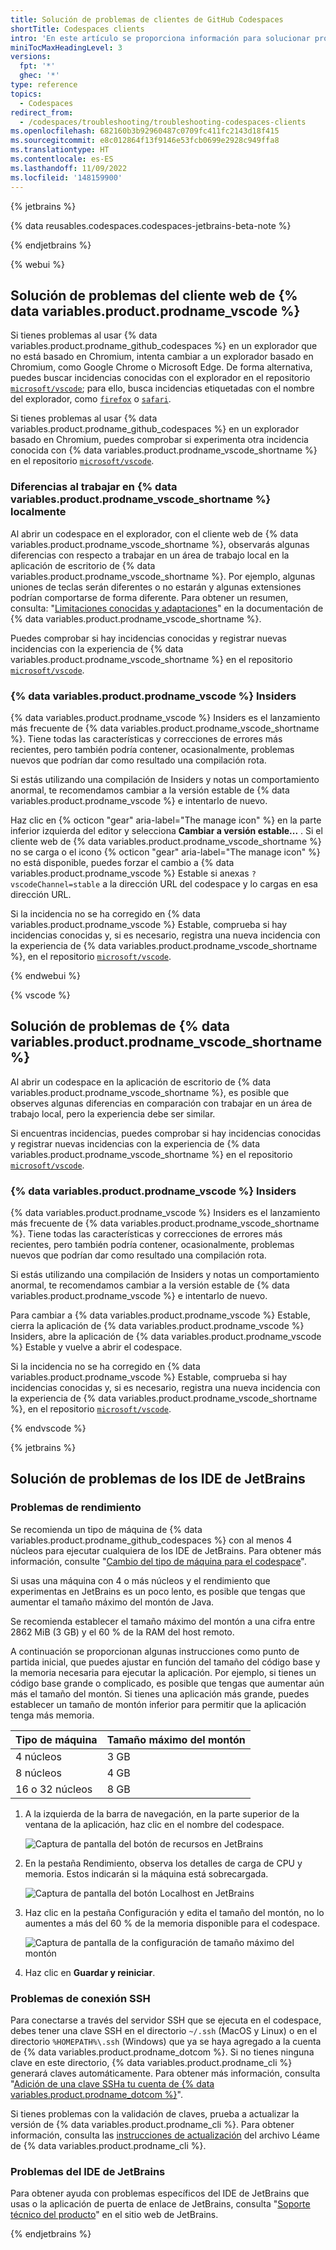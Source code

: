 ```yaml
---
title: Solución de problemas de clientes de GitHub Codespaces
shortTitle: Codespaces clients
intro: 'En este artículo se proporciona información para solucionar problemas que puedes encontrar con el cliente que usas para {% data variables.product.prodname_github_codespaces %}.'
miniTocMaxHeadingLevel: 3
versions:
  fpt: '*'
  ghec: '*'
type: reference
topics:
  - Codespaces
redirect_from:
  - /codespaces/troubleshooting/troubleshooting-codespaces-clients
ms.openlocfilehash: 682160b3b92960487c0709fc411fc2143d18f415
ms.sourcegitcommit: e8c012864f13f9146e53fcb0699e2928c949ffa8
ms.translationtype: HT
ms.contentlocale: es-ES
ms.lasthandoff: 11/09/2022
ms.locfileid: '148159900'
---
```

{% jetbrains %}

{% data reusables.codespaces.codespaces-jetbrains-beta-note %}

{% endjetbrains %}

{% webui %}

## Solución de problemas del cliente web de {% data variables.product.prodname_vscode %}

Si tienes problemas al usar {% data variables.product.prodname_github_codespaces %} en un explorador que no está basado en Chromium, intenta cambiar a un explorador basado en Chromium, como Google Chrome o Microsoft Edge. De forma alternativa, puedes buscar incidencias conocidas con el explorador en el repositorio [`microsoft/vscode`](https://github.com/microsoft/vscode/issues?q=is%3Aissue+is%3Aopen); para ello, busca incidencias etiquetadas con el nombre del explorador, como [`firefox`](https://github.com/microsoft/vscode/issues?q=is%3Aissue+is%3Aopen+label%3Afirefox) o [`safari`](https://github.com/Microsoft/vscode/issues?q=is%3Aopen+is%3Aissue+label%3Asafari).

Si tienes problemas al usar {% data variables.product.prodname_github_codespaces %} en un explorador basado en Chromium, puedes comprobar si experimenta otra incidencia conocida con {% data variables.product.prodname_vscode_shortname %} en el repositorio [`microsoft/vscode`](https://github.com/microsoft/vscode/issues?q=is%3Aissue+is%3Aopen).

### Diferencias al trabajar en {% data variables.product.prodname_vscode_shortname %} localmente

Al abrir un codespace en el explorador, con el cliente web de {% data variables.product.prodname_vscode_shortname %}, observarás algunas diferencias con respecto a trabajar en un área de trabajo local en la aplicación de escritorio de {% data variables.product.prodname_vscode_shortname %}. Por ejemplo, algunas uniones de teclas serán diferentes o no estarán y algunas extensiones podrían comportarse de forma diferente. Para obtener un resumen, consulta: "[Limitaciones conocidas y adaptaciones](https://code.visualstudio.com/docs/remote/codespaces#_known-limitations-and-adaptations)" en la documentación de {% data variables.product.prodname_vscode_shortname %}.

Puedes comprobar si hay incidencias conocidas y registrar nuevas incidencias con la experiencia de {% data variables.product.prodname_vscode_shortname %} en el repositorio [`microsoft/vscode`](https://github.com/microsoft/vscode/issues?q=is%3Aissue+is%3Aopen+codespaces).

### {% data variables.product.prodname_vscode %} Insiders

{% data variables.product.prodname_vscode %} Insiders es el lanzamiento más frecuente de {% data variables.product.prodname_vscode_shortname %}. Tiene todas las características y correcciones de errores más recientes, pero también podría contener, ocasionalmente, problemas nuevos que podrían dar como resultado una compilación rota.

Si estás utilizando una compilación de Insiders y notas un comportamiento anormal, te recomendamos cambiar a la versión estable de {% data variables.product.prodname_vscode %} e intentarlo de nuevo.

Haz clic en {% octicon "gear" aria-label="The manage icon" %} en la parte inferior izquierda del editor y selecciona **Cambiar a versión estable...** . Si el cliente web de {% data variables.product.prodname_vscode_shortname %} no se carga o el icono {% octicon "gear" aria-label="The manage icon" %} no está disponible, puedes forzar el cambio a {% data variables.product.prodname_vscode %} Estable si anexas `?vscodeChannel=stable` a la dirección URL del codespace y lo cargas en esa dirección URL.

Si la incidencia no se ha corregido en {% data variables.product.prodname_vscode %} Estable, comprueba si hay incidencias conocidas y, si es necesario, registra una nueva incidencia con la experiencia de {% data variables.product.prodname_vscode_shortname %}, en el repositorio [`microsoft/vscode`](https://github.com/microsoft/vscode/issues?q=is%3Aissue+is%3Aopen+codespaces).

{% endwebui %}

{% vscode %}

## Solución de problemas de {% data variables.product.prodname_vscode_shortname %}

Al abrir un codespace en la aplicación de escritorio de {% data variables.product.prodname_vscode_shortname %}, es posible que observes algunas diferencias en comparación con trabajar en un área de trabajo local, pero la experiencia debe ser similar. 

Si encuentras incidencias, puedes comprobar si hay incidencias conocidas y registrar nuevas incidencias con la experiencia de {% data variables.product.prodname_vscode_shortname %} en el repositorio [`microsoft/vscode`](https://github.com/microsoft/vscode/issues?q=is%3Aissue+is%3Aopen+codespaces).

### {% data variables.product.prodname_vscode %} Insiders

{% data variables.product.prodname_vscode %} Insiders es el lanzamiento más frecuente de {% data variables.product.prodname_vscode_shortname %}. Tiene todas las características y correcciones de errores más recientes, pero también podría contener, ocasionalmente, problemas nuevos que podrían dar como resultado una compilación rota.

Si estás utilizando una compilación de Insiders y notas un comportamiento anormal, te recomendamos cambiar a la versión estable de {% data variables.product.prodname_vscode %} e intentarlo de nuevo.

Para cambiar a {% data variables.product.prodname_vscode %} Estable, cierra la aplicación de {% data variables.product.prodname_vscode %} Insiders, abre la aplicación de {% data variables.product.prodname_vscode %} Estable y vuelve a abrir el codespace.

Si la incidencia no se ha corregido en {% data variables.product.prodname_vscode %} Estable, comprueba si hay incidencias conocidas y, si es necesario, registra una nueva incidencia con la experiencia de {% data variables.product.prodname_vscode_shortname %}, en el repositorio [`microsoft/vscode`](https://github.com/microsoft/vscode/issues?q=is%3Aissue+is%3Aopen+codespaces).

{% endvscode %}

{% jetbrains %}

## Solución de problemas de los IDE de JetBrains

### Problemas de rendimiento

Se recomienda un tipo de máquina de {% data variables.product.prodname_github_codespaces %} con al menos 4 núcleos para ejecutar cualquiera de los IDE de JetBrains. Para obtener más información, consulte "[Cambio del tipo de máquina para el codespace](/codespaces/customizing-your-codespace/changing-the-machine-type-for-your-codespace)".

Si usas una máquina con 4 o más núcleos y el rendimiento que experimentas en JetBrains es un poco lento, es posible que tengas que aumentar el tamaño máximo del montón de Java. 

Se recomienda establecer el tamaño máximo del montón a una cifra entre 2862 MiB (3 GB) y el 60 % de la RAM del host remoto.

A continuación se proporcionan algunas instrucciones como punto de partida inicial, que puedes ajustar en función del tamaño del código base y la memoria necesaria para ejecutar la aplicación. Por ejemplo, si tienes un código base grande o complicado, es posible que tengas que aumentar aún más el tamaño del montón. Si tienes una aplicación más grande, puedes establecer un tamaño de montón inferior para permitir que la aplicación tenga más memoria.

| Tipo de máquina   | Tamaño máximo del montón |
| -------------- | ----------------- |
| 4 núcleos         | 3 GB              |
| 8 núcleos         | 4 GB              |
| 16 o 32 núcleos | 8 GB              |

1. A la izquierda de la barra de navegación, en la parte superior de la ventana de la aplicación, haz clic en el nombre del codespace.

   ![Captura de pantalla del botón de recursos en JetBrains](/assets/images/help/codespaces/jetbrains-resources-button.png)

1. En la pestaña Rendimiento, observa los detalles de carga de CPU y memoria. Estos indicarán si la máquina está sobrecargada.
 
   ![Captura de pantalla del botón Localhost en JetBrains](/assets/images/help/codespaces/jetbrains-performance.png)

1. Haz clic en la pestaña Configuración y edita el tamaño del montón, no lo aumentes a más del 60 % de la memoria disponible para el codespace.

   ![Captura de pantalla de la configuración de tamaño máximo del montón](/assets/images/help/codespaces/jetbrains-heap-setting.png)

1. Haz clic en **Guardar y reiniciar**.

### Problemas de conexión SSH

Para conectarse a través del servidor SSH que se ejecuta en el codespace, debes tener una clave SSH en el directorio `~/.ssh` (MacOS y Linux) o en el directorio `%HOMEPATH%\.ssh` (Windows) que ya se haya agregado a la cuenta de {% data variables.product.prodname_dotcom %}. Si no tienes ninguna clave en este directorio, {% data variables.product.prodname_cli %} generará claves automáticamente. Para obtener más información, consulta "[Adición de una clave SSHa tu cuenta de {% data variables.product.prodname_dotcom %}](/authentication/connecting-to-github-with-ssh/adding-a-new-ssh-key-to-your-github-account?platform=windows&tool=webui)".

Si tienes problemas con la validación de claves, prueba a actualizar la versión de {% data variables.product.prodname_cli %}. Para obtener información, consulta las [instrucciones de actualización](https://github.com/cli/cli#installation) del archivo Léame de {% data variables.product.prodname_cli %}.

### Problemas del IDE de JetBrains

Para obtener ayuda con problemas específicos del IDE de JetBrains que usas o la aplicación de puerta de enlace de JetBrains, consulta "[Soporte técnico del producto](https://www.jetbrains.com/support/)" en el sitio web de JetBrains.

{% endjetbrains %}

